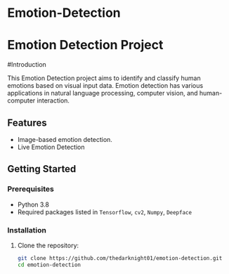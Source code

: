 # Emotion-Detection
# Emotion Detection Project

#Introduction

This Emotion Detection project aims to identify and classify human emotions based on visual input data. Emotion detection has various applications in natural language processing, computer vision, and human-computer interaction.

## Features

- Image-based emotion detection.
- Live Emotion Detection

## Getting Started

### Prerequisites

- Python 3.8
- Required packages listed in `Tensorflow`, `cv2`, `Numpy`, `Deepface`

### Installation

1. Clone the repository:

   ```bash
   git clone https://github.com/thedarknight01/emotion-detection.git
   cd emotion-detection
